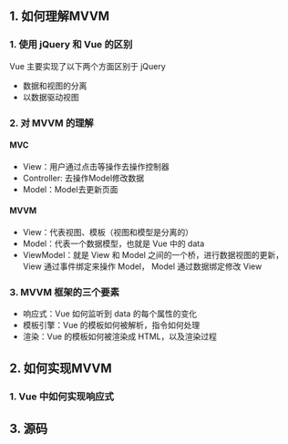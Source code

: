 ## 1. 如何理解MVVM

### 1. 使用 jQuery 和 Vue 的区别

Vue 主要实现了以下两个方面区别于 jQuery

- 数据和视图的分离
- 以数据驱动视图

### 2. 对 MVVM 的理解

#### MVC

- View：用户通过点击等操作去操作控制器
- Controller: 去操作Model修改数据
- Model：Model去更新页面

#### MVVM

- View：代表视图、模板（视图和模型是分离的）
- Model：代表一个数据模型，也就是 Vue 中的 data
- ViewModel：就是 View 和 Model 之间的一个桥，进行数据视图的更新，View 通过事件绑定来操作 Model， Model 通过数据绑定修改 View

### 3. MVVM 框架的三个要素

- 响应式：Vue 如何监听到 data 的每个属性的变化
- 模板引擎：Vue 的模板如何被解析，指令如何处理
- 渲染：Vue 的模板如何被渲染成 HTML，以及渲染过程

## 2. 如何实现MVVM

### 1. Vue 中如何实现响应式



## 3. 源码